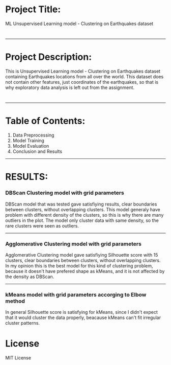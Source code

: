 # Project Title:
ML Unsupervised Learning model - Clustering on Earthquakes dataset
#
---
# Project Description:
This is Unsupervised Learning model - Clustering on Earthquakes dataset containing Earthquakes locations from all over the world. This dataset does not contain other features, just coordinates of the earthquakes, so that is why exploratory data analysis is left out from the assignment.
#
---
# Table of Contents:

  1. Data Preprocessing 
  2. Model Training
  3. Model Evaluation
  4. Conclusion and Results
---
#

# RESULTS:
### DBScan Clustering model with grid parameters
DBScan model that was tested gave satisfiying results, clear boundaries between clusters, without overlapping clusters. This model generaly have problem with different density of the clusters, so this is why there are many outliers in the plot. The model only cluster data with same density, so the rare clusters were seen as outliers.  

---
### Agglomerative Clustering model with grid parameters
Agglomerative Clustering model gave satisfiying Silhouette score with 15 clusters, clear boundaries between clusters, without overlapping clusters.    
In my opinion this is the best model for this kind of clustering problem, because it doesn't have prefered shape as kMeans, and it is not affected by the density as DBScan.

---
### kMeans model with grid parameters accorging to Elbow method    
In general Silhouette score is satisfying for kMeans, since I didn't expect that it would cluster the data properly, beacause kMeans can't fit irregular cluster patterns.    


#
# License
MIT License
#
